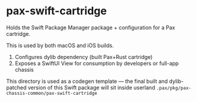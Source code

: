 # pax-swift-cartridge

Holds the Swift Package Manager package + configuration for a Pax cartridge.

This is used by both macOS and iOS builds.

 1. Configures dylib dependency (built Pax+Rust cartridge)
 2. Exposes a SwiftUI View for consumption by developers or full-app chassis 

This directory is used as a codegen template — the final built and dylib-patched version of this Swift package will 
sit inside userland `.pax/pkg/pax-chassis-common/pax-swift-cartridge`